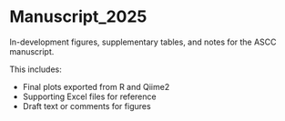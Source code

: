 # Manuscript_2025

In-development figures, supplementary tables, and notes for the ASCC manuscript.

This includes:
- Final plots exported from R and Qiime2
- Supporting Excel files for reference
- Draft text or comments for figures

